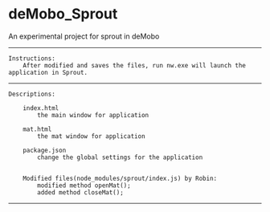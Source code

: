 # deMobo_Sprout
An experimental project for sprout in deMobo

-------------------------------------------------

	Instructions:
		After modified and saves the files, run nw.exe will launch the application in Sprout.
		
-------------------------------------------------
	Descriptions:
	
		index.html
			the main window for application

		mat.html
			the mat window for application
		
		package.json
			change the global settings for the application
		
		
		Modified files(node_modules/sprout/index.js) by Robin:
			modified method openMat();
			added method closeMat();
-------------------------------------------------


